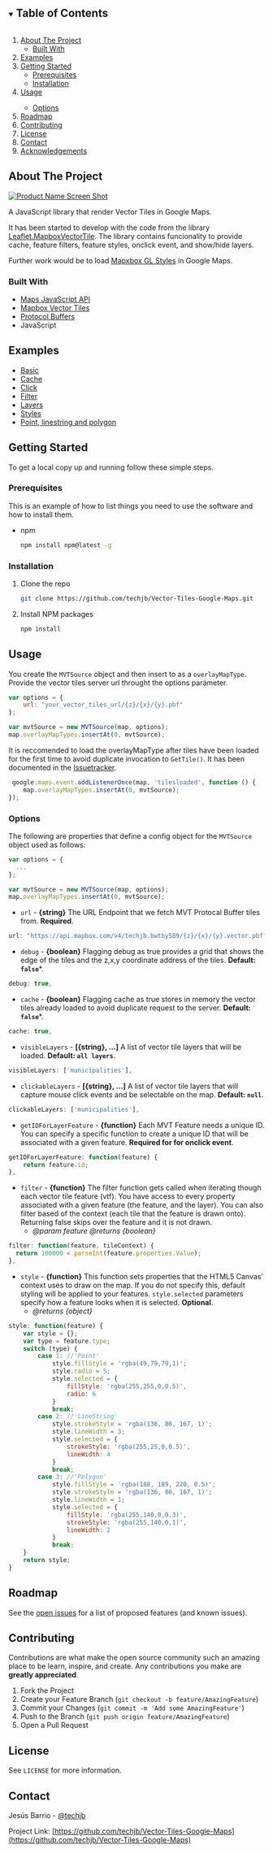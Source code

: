 ﻿
<!-- TABLE OF CONTENTS -->
<details open="open">
  <summary><h2 style="display: inline-block">Table of Contents</h2></summary>
  <ol>
    <li>
      <a href="#about-the-project">About The Project</a>
      <ul>
        <li><a href="#built-with">Built With</a></li>
      </ul>
    </li>    
    <li><a href="#examples">Examples</a></li>
    <li>
      <a href="#getting-started">Getting Started</a>
      <ul>
        <li><a href="#prerequisites">Prerequisites</a></li>
        <li><a href="#installation">Installation</a></li>
      </ul>
    </li>
    <li><a href="#usage">Usage</a></li>
        <ul>
            <li><a href="#options">Options</a></li>
        </ul>
    <li><a href="#roadmap">Roadmap</a></li>
    <li><a href="#contributing">Contributing</a></li>
    <li><a href="#license">License</a></li>
    <li><a href="#contact">Contact</a></li>
    <li><a href="#acknowledgements">Acknowledgements</a></li>
  </ol>
</details>



<!-- ABOUT THE PROJECT -->
## About The Project

[![Product Name Screen Shot][product-screenshot]](https://techjb.github.io/Vector-Tiles-Google-Maps/examples/basic.html)


A JavaScript library that render Vector Tiles in Google Maps.

It has been started to develop with the code from the library [Leaflet.MapboxVectorTile](https://github.com/SpatialServer/Leaflet.MapboxVectorTile). 
The library contains funcionality to provide cache, feature filters, feature styles, onclick event, and show/hide layers.

Further work would be to load [Mapxbox GL Styles](https://docs.mapbox.com/mapbox-gl-js/style-spec/) in Google Maps.

### Built With

* [Maps JavaScript API](https://developers.google.com/maps/documentation/javascript/overview?)
* [Mapbox Vector Tiles](https://github.com/mapbox/vector-tile-js)
* [Protocol Buffers](https://github.com/protocolbuffers/protobuf)
* JavaScript


<!-- DEMO EXAMPLES -->
## Examples

* [Basic](https://techjb.github.io/Vector-Tiles-Google-Maps/examples/basic.html)
* [Cache](https://techjb.github.io/Vector-Tiles-Google-Maps/examples/cache.html)
* [Click](https://techjb.github.io/Vector-Tiles-Google-Maps/examples/click.html)
* [Filter](https://techjb.github.io/Vector-Tiles-Google-Maps/examples/filter.html)
* [Layers](https://techjb.github.io/Vector-Tiles-Google-Maps/examples/layers.html)
* [Styles](https://techjb.github.io/Vector-Tiles-Google-Maps/examples/styles.html)
* [Point, linestring and polygon](https://techjb.github.io/Vector-Tiles-Google-Maps/examples/point-linestring-polygon.html)


<!-- GETTING STARTED -->
## Getting Started

To get a local copy up and running follow these simple steps.

### Prerequisites

This is an example of how to list things you need to use the software and how to install them.
* npm
  ```sh
  npm install npm@latest -g
  ```

### Installation

1. Clone the repo
   ```sh
   git clone https://github.com/techjb/Vector-Tiles-Google-Maps.git
   ```
2. Install NPM packages
   ```sh
   npm install
   ```


<!-- USAGE EXAMPLES -->
## Usage

You create the `MVTSource` object and then insert to as a `overlayMapType`. 
Provide the vector tiles server url throught the options parámeter.


```js
var options = {
    url: "your_vector_tiles_url/{z}/{x}/{y}.pbf"
};

var mvtSource = new MVTSource(map, options);
map.overlayMapTypes.insertAt(0, mvtSource);
```

It is reccomended to load the overlayMapType after tiles have been loaded for the first time 
to avoid duplicate invocation to `GetTile()`. It has been documented in the [Issuetracker](https://issuetracker.google.com/issues/73335429).

```js
 google.maps.event.addListenerOnce(map, 'tilesloaded', function () {
    map.overlayMapTypes.insertAt(0, mvtSource);
});
```

### Options


The following are properties that define a config object for the `MVTSource` object used as follows:

```js
var options = {
  ...
};

var mvtSource = new MVTSource(map, options);
map.overlayMapTypes.insertAt(0, mvtSource);
```

* `url` - **{string}** The URL Endpoint that we fetch MVT Protocal Buffer tiles from. **Required**.

```js
url: "https://api.mapbox.com/v4/techjb.bwtby589/{z}/{x}/{y}.vector.pbf?",
```

* `debug` - **{boolean}** Flagging debug as true provides a grid that shows the edge of the tiles and the z,x,y coordinate address of the tiles. **Default: `false`***.

```js
debug: true,
```

* `cache` - **{boolean}** Flagging cache as true stores in memory the vector tiles already loaded to avoid duplicate request to the server. **Default: `false`***.

```js
cache: true,
```

* `visibleLayers` - **[{string}, ...]** A list of vector tile layers that will be loaded. **Default: `all layers`**.

```js
visibleLayers: ['municipalities'],
```


* `clickableLayers` - **[{string}, ...]** A list of vector tile layers that will capture mouse click events and be selectable on the map. **Default: `null`**.

```js
clickableLayers: ['municipalities'],
```

* `getIDForLayerFeature` - **{function}** Each MVT Feature needs a unique ID. You can specify a specific function to create a unique ID that will be associated with a given feature. **Required for for onclick event**.

```js
getIDForLayerFeature: function(feature) {
    return feature.id;
},
```


* `filter` - **{function}** The filter function gets called when iterating though each vector tile feature (vtf). You have access to every property associated with a given feature (the feature, and the layer). You can also filter based of the context (each tile that the feature is drawn onto). Returning false skips over the feature and it is not drawn.   
  * *@param feature* *@returns {boolean}*

```js
filter: function(feature, tileContext) {
  return 100000 < parseInt(feature.properties.Value);
},
```


* `style` - **{function}** This function sets properties that the HTML5 Canvas' context uses to draw on the map. If you do not specify this, default styling will be applied to your features. `style.selected` parameters specify how a feature looks when it is selected. **Optional**.
  * *@returns {object}*

```js
style: function(feature) {
    var style = {};
    var type = feature.type;
    switch (type) {
        case 1: //'Point'
            style.fillStyle = 'rgba(49,79,79,1)';
            style.radio = 5;
            style.selected = {
                fillStyle: 'rgba(255,255,0,0.5)',
                radio: 6
            }
            break;
        case 2: //'LineString'
            style.strokeStyle = 'rgba(136, 86, 167, 1)';
            style.lineWidth = 3;
            style.selected = {
                strokeStyle: 'rgba(255,25,0,0.5)',
                lineWidth: 4
            }
            break;
        case 3: //'Polygon'
            style.fillStyle = 'rgba(188, 189, 220, 0.5)';
            style.strokeStyle = 'rgba(136, 86, 167, 1)';
            style.lineWidth = 1;
            style.selected = {
                fillStyle: 'rgba(255,140,0,0.3)',
                strokeStyle: 'rgba(255,140,0,1)',
                lineWidth: 2
            }
            break;
    }
    return style;
}
```

<!-- ROADMAP -->
## Roadmap

See the [open issues](https://github.com/techjb/Vector-Tiles-Google-Maps/issues) for a list of proposed features (and known issues).



<!-- CONTRIBUTING -->
## Contributing

Contributions are what make the open source community such an amazing place to be learn, inspire, and create. Any contributions you make are **greatly appreciated**.

1. Fork the Project
2. Create your Feature Branch (`git checkout -b feature/AmazingFeature`)
3. Commit your Changes (`git commit -m 'Add some AmazingFeature'`)
4. Push to the Branch (`git push origin feature/AmazingFeature`)
5. Open a Pull Request



<!-- LICENSE -->
## License

See `LICENSE` for more information.



<!-- CONTACT -->
## Contact

Jesús Barrio - [@techjb](https://twitter.com/techjb)

Project Link: [https://github.com/techjb/Vector-Tiles-Google-Maps](https://github.com/techjb/Vector-Tiles-Google-Maps)


<!-- MARKDOWN LINKS & IMAGES -->
<!-- https://www.markdownguide.org/basic-syntax/#reference-style-links -->

[product-screenshot]: images/screenshot.png